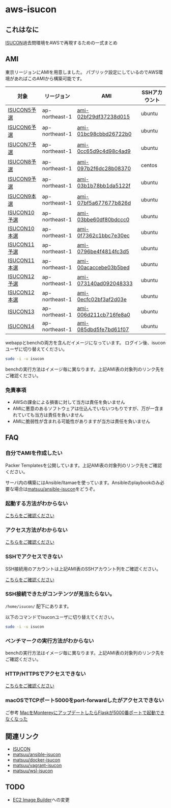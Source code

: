 # aws-isucon

## これはなに

[ISUCON](https://isucon.net)過去問環境をAWSで再現するための一式まとめ

## AMI

東京リージョンにAMIを用意しました。
パブリック設定にしているのでAWS環境があればこのAMIから構築可能です。

| 対象 | リージョン | AMI | SSHアカウント |
| --- | --- | --- | --- |
| [ISUCON5予選](https://github.com/matsuu/aws-isucon/tree/main/isucon5-qualify)   | ap-northeast-1 | [ami-02bf29df37238d015](https://console.aws.amazon.com/ec2/home?region=ap-northeast-1#ImageDetails:imageId=ami-02bf29df37238d015) | ubuntu |
| [ISUCON6予選](https://github.com/matsuu/aws-isucon/tree/main/isucon6-qualify)   | ap-northeast-1 | [ami-01bc98cbbd26722b0](https://console.aws.amazon.com/ec2/home?region=ap-northeast-1#ImageDetails:imageId=ami-01bc98cbbd26722b0) | ubuntu |
| [ISUCON7予選](https://github.com/matsuu/aws-isucon/tree/main/isucon7-qualify)   | ap-northeast-1 | [ami-0cc65d9c4d98c4ad9](https://console.aws.amazon.com/ec2/home?region=ap-northeast-1#ImageDetails:imageId=ami-0cc65d9c4d98c4ad9) | ubuntu |
| [ISUCON8予選](https://github.com/matsuu/aws-isucon/tree/main/isucon8-qualify)   | ap-northeast-1 | [ami-097b2f6dc28b08370](https://console.aws.amazon.com/ec2/home?region=ap-northeast-1#ImageDetails:imageId=ami-097b2f6dc28b08370) | centos |
| [ISUCON9予選](https://github.com/matsuu/aws-isucon/tree/main/isucon9-qualify)   | ap-northeast-1 | [ami-03b1b78bb1da5122f](https://console.aws.amazon.com/ec2/home?region=ap-northeast-1#ImageDetails:imageId=ami-03b1b78bb1da5122f) | ubuntu |
| [ISUCON9本選](https://github.com/matsuu/aws-isucon/tree/main/isucon9-final)     | ap-northeast-1 | [ami-07bf5a677677b826d](https://console.aws.amazon.com/ec2/home?region=ap-northeast-1#ImageDetails:imageId=ami-07bf5a677677b826d) | ubuntu |
| [ISUCON10予選](https://github.com/matsuu/aws-isucon/tree/main/isucon10-qualify) | ap-northeast-1 | [ami-03bbe60df80bdccc0](https://console.aws.amazon.com/ec2/home?region=ap-northeast-1#ImageDetails:imageId=ami-03bbe60df80bdccc0) | ubuntu |
| [ISUCON10本選](https://github.com/matsuu/aws-isucon/tree/main/isucon10-final)   | ap-northeast-1 | [ami-0f7362c1bbc7e30ec](https://console.aws.amazon.com/ec2/home?region=ap-northeast-1#ImageDetails:imageId=ami-0f7362c1bbc7e30ec) | ubuntu |
| [ISUCON11予選](https://github.com/matsuu/aws-isucon/tree/main/isucon11-qualify) | ap-northeast-1 | [ami-0796be4f4814fc3d5](https://console.aws.amazon.com/ec2/home?region=ap-northeast-1#ImageDetails:imageId=ami-0796be4f4814fc3d5) | ubuntu |
| [ISUCON11本選](https://github.com/matsuu/aws-isucon/tree/main/isucon11-final)   | ap-northeast-1 | [ami-00acaccebe03b5bed](https://console.aws.amazon.com/ec2/home?region=ap-northeast-1#ImageDetails:imageId=ami-00acaccebe03b5bed) | ubuntu |
| [ISUCON12予選](https://github.com/matsuu/aws-isucon/tree/main/isucon12-qualify) | ap-northeast-1 | [ami-073140ad092048333](https://console.aws.amazon.com/ec2/home?region=ap-northeast-1#ImageDetails:imageId=ami-073140ad092048333) | ubuntu |
| [ISUCON12本選](https://github.com/matsuu/aws-isucon/tree/main/isucon12-final)   | ap-northeast-1 | [ami-0ecfc02bf3af2d03e](https://console.aws.amazon.com/ec2/home?region=ap-northeast-1#ImageDetails:imageId=ami-0ecfc02bf3af2d03e) | ubuntu |
| [ISUCON13](https://github.com/matsuu/aws-isucon/tree/main/isucon13)   | ap-northeast-1 | [ami-006d211cb716fe8a0](https://console.aws.amazon.com/ec2/home?region=ap-northeast-1#ImageDetails:imageId=ami-006d211cb716fe8a0) | ubuntu |
| [ISUCON14](https://github.com/matsuu/aws-isucon/tree/main/isucon14) | ap-northeast-1 | [ami-085dbd5fe7bd61f07](https://console.aws.amazon.com/ec2/home?region=ap-northeast-1#ImageDetails:imageId=ami-085dbd5fe7bd61f07) | ubuntu |

webappとbenchの両方を含んだイメージになっています。
ログイン後、isuconユーザに切り替えてください。

```sh
sudo -i -u isucon
```

benchの実行方法はイメージ毎に異なります。上記AMI表の対象列のリンク先をご確認ください。

### 免責事項

* AWSの課金による損害に対して当方は責任を負いません
* AMIに悪意のあるソフトウェアは仕込んでいないつもりですが、万が一含まれていても当方は責任を負いません
* AMIに脆弱性が含まれる可能性がありますが当方は責任を負いません

## FAQ

### 自分でAMIを作成したい

Packer Templatesを公開しています。上記AMI表の対象列のリンク先をご確認ください。

サーバ内の構築にはAnsible/Itamaeを使っています。Ansibleのplaybookのみ必要な場合は[matsuu/ansible-isucon](https://github.com/matsuu/ansible-isucon)をどうぞ。

### 起動する方法がわからない

[こちらをご確認ください](https://aws.amazon.com/jp/premiumsupport/knowledge-center/launch-instance-custom-ami/)

### アクセス方法がわからない

[こちらをご確認ください](https://docs.aws.amazon.com/ja_jp/AWSEC2/latest/UserGuide/AccessingInstancesLinux.html)

### SSHでアクセスできない

SSH接続用のアカウントは上記AMI表のSSHアカウント列をご確認ください。

[こちらをご確認ください](https://aws.amazon.com/jp/premiumsupport/knowledge-center/ec2-linux-resolve-ssh-connection-errors/)

### SSH接続できたがコンテンツが見当たらない。

`/home/isucon/` 配下にあります。

以下のコマンドでisuconユーザに切り替えてください。

```sh
sudo -i -u isucon
```

### ベンチマークの実行方法がわからない

benchの実行方法はイメージ毎に異なります。上記AMI表の対象列のリンク先をご確認ください。

### HTTP/HTTPSでアクセスできない

[こちらをご確認ください](https://aws.amazon.com/jp/premiumsupport/knowledge-center/connect-http-https-ec2/)

### macOSでTCPポート5000をport-forwardしたがアクセスできない

ご参考 [MacをMontereyにアップデートしたらFlaskが5000番ポートで起動できなくなった](https://www.keisuke69.net/entry/2021/10/29/012608)

## 関連リンク

* [ISUCON](https://isucon.net/)
* [matsuu/ansible-isucon](https://github.com/matsuu/ansible-isucon)
* [matsuu/docker-isucon](https://github.com/matsuu/docker-isucon)
* [matsuu/vagrant-isucon](https://github.com/matsuu/vagrant-isucon)
* [matsuu/wsl-isucon](https://github.com/matsuu/wsl-isucon)

## TODO

* [EC2 Image Builder](https://aws.amazon.com/jp/image-builder/)への変更
